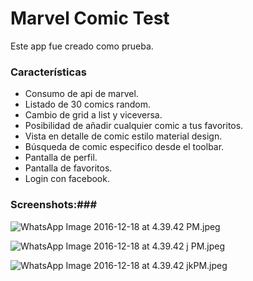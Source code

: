 # Marvel Comic Test #

Este app fue creado como prueba.


### Características ###

* Consumo de api de marvel.
* Listado de 30 comics random.
* Cambio de grid a list y viceversa.
* Posibilidad de añadir cualquier comic a tus favoritos.
* Vista en detalle de comic estilo material design.
* Búsqueda de comic especifico desde el toolbar.
* Pantalla de perfil.
* Pantalla de favoritos.
* Login con facebook.

### Screenshots:###

![WhatsApp Image 2016-12-18 at 4.39.42 PM.jpeg](https://bitbucket-assetroot.s3.amazonaws.com/repository/E5xL8x/1880993973-WhatsApp%20Image%202016-12-18%20at%204.39.42%20PM.jpeg?Signature=fxjjVGHHQa0H39FwQwZl3Cwh1dk%3D&Expires=1485183600&AWSAccessKeyId=AKIAIVFPT2YJYYZY3H4A&versionId=gYnSKGJc.Xgspo8eV__.TCuDYqISwSdM)

![WhatsApp Image 2016-12-18 at 4.39.42 j PM.jpeg](https://bitbucket-assetroot.s3.amazonaws.com/repository/E5xL8x/1650585857-WhatsApp%20Image%202016-12-18%20at%204.39.42%20j%20PM.jpeg?Signature=YrNoWvhnOfslFpaaPKRFXkFeULE%3D&Expires=1485183600&AWSAccessKeyId=AKIAIVFPT2YJYYZY3H4A&versionId=X0BTTrIb7cMwM7yxaJDvT6qn6xNmKlrF)

![WhatsApp Image 2016-12-18 at 4.39.42 jkPM.jpeg](https://bitbucket-assetroot.s3.amazonaws.com/repository/E5xL8x/194710843-WhatsApp%20Image%202016-12-18%20at%204.39.42%20jkPM.jpeg?Signature=Wt1uAGjF4h%2BQE86Ej2rMk52Cf%2B4%3D&Expires=1485183600&AWSAccessKeyId=AKIAIVFPT2YJYYZY3H4A&versionId=L0M480ZszkEh3S96NRsxdyCunoFq4JgI)
